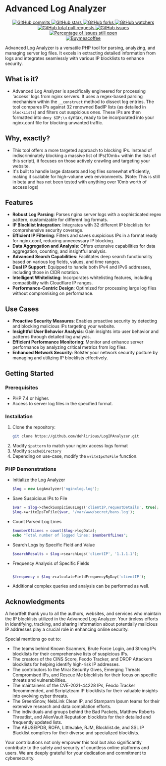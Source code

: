 # Advanced Log Analyzer

<p align="center">
    <a href="https://badgen.net/github/commits/dehlirious/LogIPAnalyzer">
        <img src="https://badgen.net/github/commits/dehlirious/LogIPAnalyzer" alt="GitHub commits" />
    </a>
    <a href="https://GitHub.com/dehlirious/LogIPAnalyzer/stargazers/">
        <img src="https://badgen.net/github/stars/dehlirious/LogIPAnalyzer" alt="GitHub stars" />
    </a>
    <a href="https://GitHub.com/dehlirious/LogIPAnalyzer/network/">
        <img src="https://badgen.net/github/forks/dehlirious/LogIPAnalyzer/" alt="GitHub forks" />
    </a>
    <a href="https://GitHub.com/dehlirious/LogIPAnalyzer/watchers/">
        <img src="https://badgen.net/github/watchers/dehlirious/LogIPAnalyzer/" alt="GitHub watchers" />
    </a>
    <a href="https://GitHub.com/dehlirious/LogIPAnalyzer/pull/">
        <img src="https://badgen.net/github/prs/dehlirious/LogIPAnalyzer" alt="GitHub total pull requests" />
    </a>
    <a href="https://github.com/dehlirious/LogIPAnalyzer/issues">
        <img src="https://img.shields.io/github/issues/dehlirious/LogIPAnalyzer" alt="GitHub issues" />
    </a>
    <a href="http://isitmaintained.com/project/dehlirious/LogIPAnalyzer">
        <img src="http://isitmaintained.com/badge/open/dehlirious/LogIPAnalyzer.svg" alt="Percentage of issues still open" />
    </a>
    <br/>
    <!-- Support -->
    <a href="https://buymeacoffee.com/devsir">
        <img src="https://badgen.net/badge/icon/buymeacoffee?icon=buymeacoffee&label" alt="Buymeacoffee" />
    </a>
</p>

Advanced Log Analyzer is a versatile PHP tool for parsing, analyzing, and managing server log files. It excels in extracting detailed information from logs and integrates seamlessly with various IP blocklists to enhance security.

## What is it?
- Advanced Log Analyzer is specifically engineered for processing 'access' logs from nginx servers. It uses a regex-based parsing mechanism within the `__construct` method to dissect log entries. The tool compares IPs against 32 renowned BadIP lists (as detailed in `blockLists`) and filters out suspicious ones. These IPs are then formatted into `deny $IP;\n` syntax, ready to be incorporated into your nginx.conf file for blocking unwanted traffic.
## Why, exactly?
- This tool offers a more targeted approach to blocking IPs. Instead of indiscriminately blocking a massive list of IPs(10mb+ within the lists of this script), it focuses on those actively crawling and targeting your website.
- It's built to handle large datasets and log files somewhat efficiently, making it scalable for high-volume web environments. (Note: This is still in beta and has not been tested with anything over 10mb worth of access logs)

   
## Features

- **Robust Log Parsing**: Parses nginx server logs with a sophisticated regex pattern, customizable for different log formats.
- **IP Blocklist Integration**: Integrates with 32 different IP blocklists for comprehensive security coverage.
- **Efficient IP Filtering**: Filters and saves suspicious IPs in a format ready for nginx.conf, reducing unnecessary IP blocking.
- **Data Aggregation and Analysis**: Offers extensive capabilities for data aggregation, counting, and insightful analysis.
- **Advanced Search Capabilities**: Facilitates deep search functionality based on various log fields, values, and time ranges.
- **Dual IP Support**: Equipped to handle both IPv4 and IPv6 addresses, including those in CIDR notation.
- **Intelligent Whitelisting**: Incorporates whitelisting features, including compatibility with Cloudflare IP ranges.
- **Performance-Centric Design**: Optimized for processing large log files without compromising on performance.


## Use Cases

- **Proactive Security Measures**: Enables proactive security by detecting and blocking malicious IPs targeting your website.
- **Insightful User Behavior Analysis**: Gain insights into user behavior and patterns through detailed log analysis.
- **Efficient Performance Monitoring**: Monitor and enhance server performance by analyzing critical metrics from log files.
- **Enhanced Network Security**: Bolster your network security posture by managing and utilizing IP blocklists effectively.


## Getting Started

### Prerequisites

- PHP 7.4 or higher.
- Access to server log files in the specified format.

### Installation

1. Clone the repository:
   ```bash
   git clone https://github.com/dehlirious/LogIPAnalyzer.git
2. Modify `$pattern` to match your nginx access logs format
3. Modify `$cacheDirectory`
4. Depending on use-case, modify the `writeIpsToFile` function.

### PHP Demonstrations
- Initialize the Log Analyzer
   ```php
   $log = new LogAnalyzer('nginxlog.log');
- Save Suspicious IPs to File
  ```php
  $var = $log->checkSuspiciousLogs('clientIP,requestDetails', true);
  $log->writeIpsToFile($var, '/var/www/secret/bans.log');

- Count Parsed Log Lines
  ```php
  $numberOfLines = count($log->logData);
  echo "Total number of logged lines: $numberOfLines";
  
- Search Logs by Specific Field and Value
  
  ```php
  $searchResults = $log->searchLogs('clientIP', '1.1.1.1');
  
- Frequency Analysis of Specific Fields
  
  ```php
  
  $frequency = $log->calculateFieldFrequencyByDay('clientIP');
  
- Additional complex queries and analysis can be performed as well.


## Acknowledgments

A heartfelt thank you to all the authors, websites, and services who maintain the IP blocklists utilized in the Advanced Log Analyzer. Your tireless efforts in identifying, tracking, and sharing information about potentially malicious IP addresses play a crucial role in enhancing online security.

Special mentions go out to:
- The teams behind Known Scanners, Brute Force Login, and Strong IPs blocklists for their comprehensive lists of suspicious IPs.
- The creators of the CINS Score, Feodo Tracker, and DROP Attackers blocklists for helping identify high-risk IP addresses.
- The contributors to the Mirai Security Gives, Emerging Threats Compromised IPs, and Rescue Me blocklists for their focus on specific threats and vulnerabilities.
- The maintainers of the CVE-2021-44228 IPs, Feodo Tracker Recommended, and Scriptzteam IP blocklists for their valuable insights into evolving cyber threats.
- The GreenSnow, NebLink Clean IP, and Stamparm Ipsum teams for their extensive research and data compilation efforts.
- The individuals and groups behind the Bad Packets, Matthew Roberts Threatlist, and AlienVault Reputation blocklists for their detailed and frequently updated lists.
- The ABUSEIPDB, ROFA, LittleJake, RJM, Blocklist.de, and SSL IP Blacklist compilers for their diverse and specialized blocklists.

Your contributions not only empower this tool but also significantly contribute to the safety and security of countless online platforms and users. We are deeply grateful for your dedication and commitment to cybersecurity.


